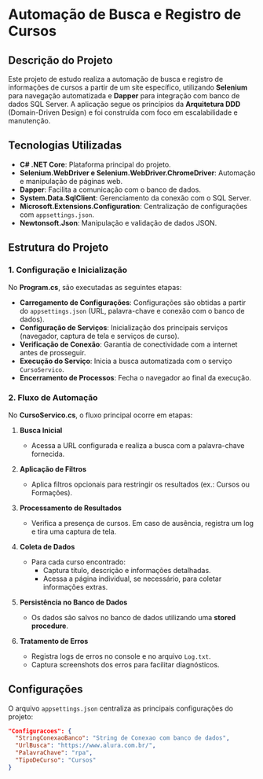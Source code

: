 # Automação de Busca e Registro de Cursos

## Descrição do Projeto

Este projeto de estudo realiza a automação de busca e registro de informações de cursos a partir de um site específico, utilizando **Selenium** para navegação automatizada e **Dapper** para integração com banco de dados SQL Server. A aplicação segue os princípios da **Arquitetura DDD** (Domain-Driven Design) e foi construída com foco em escalabilidade e manutenção.

## Tecnologias Utilizadas

- **C# .NET Core**: Plataforma principal do projeto.
- **Selenium.WebDriver e Selenium.WebDriver.ChromeDriver**: Automação e manipulação de páginas web.
- **Dapper**: Facilita a comunicação com o banco de dados.
- **System.Data.SqlClient**: Gerenciamento da conexão com o SQL Server.
- **Microsoft.Extensions.Configuration**: Centralização de configurações com `appsettings.json`.
- **Newtonsoft.Json**: Manipulação e validação de dados JSON.

## Estrutura do Projeto

### 1. Configuração e Inicialização

No **Program.cs**, são executadas as seguintes etapas:

- **Carregamento de Configurações**: Configurações são obtidas a partir do `appsettings.json` (URL, palavra-chave e conexão com o banco de dados).
- **Configuração de Serviços**: Inicialização dos principais serviços (navegador, captura de tela e serviços de curso).
- **Verificação de Conexão**: Garantia de conectividade com a internet antes de prosseguir.
- **Execução do Serviço**: Inicia a busca automatizada com o serviço `CursoServico`.
- **Encerramento de Processos**: Fecha o navegador ao final da execução.

### 2. Fluxo de Automação

No **CursoServico.cs**, o fluxo principal ocorre em etapas:

1. **Busca Inicial**  
   - Acessa a URL configurada e realiza a busca com a palavra-chave fornecida.

2. **Aplicação de Filtros**  
   - Aplica filtros opcionais para restringir os resultados (ex.: Cursos ou Formações).

3. **Processamento de Resultados**  
   - Verifica a presença de cursos. Em caso de ausência, registra um log e tira uma captura de tela.

4. **Coleta de Dados**  
   - Para cada curso encontrado:
     - Captura título, descrição e informações detalhadas.
     - Acessa a página individual, se necessário, para coletar informações extras.

5. **Persistência no Banco de Dados**  
   - Os dados são salvos no banco de dados utilizando uma **stored procedure**.

6. **Tratamento de Erros**  
   - Registra logs de erros no console e no arquivo `Log.txt`.
   - Captura screenshots dos erros para facilitar diagnósticos.

## Configurações

O arquivo `appsettings.json` centraliza as principais configurações do projeto:

```json
"Configuracoes": {
  "StringConexaoBanco": "String de Conexao com banco de dados",
  "UrlBusca": "https://www.alura.com.br/",
  "PalavraChave": "rpa",
  "TipoDeCurso": "Cursos"
}

